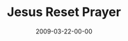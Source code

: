---
layout: message
category: message
series: "Reset"
title: "Jesus Reset Prayer"
date: 2009-03-22-00-00
message_id: 555
audio: "http://s3.amazonaws.com/crossroads-media/message/audio/Reset5.mp3"
audio-duration: "41:58"
description: "Jesus reset prayer from transactional to relational."
video: "http://s3.amazonaws.com/crossroads-media/message/video/Reset5.mp4"
video-duration: "41:58"
video-image: "http://s3.amazonaws.com/crossroads-media/images/Reset5-still.jpg"
program: "http://s3.amazonaws.com/crossroads-media/documents/0321_22Program.pdf"
explicit: false
---